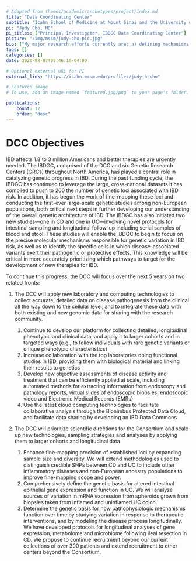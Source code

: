 ```yaml
---
# Adapted from themes/academic/archetypes/project/index.md
title: "Data Coordinating Center"
subtitle: "Icahn School of Medicine at Mount Sinai and the University of Chicago"
pi: "Judy Cho, MD"
pi_titles: ["Principal Investigator, IBDGC Data Coordinating Center"]
picture: "/img/mssm/judy-cho-pic.jpg"
bio: ["My major research efforts currently are: a) defining mechanisms of stromal/epithelial-immune cell cross talk in IBD; b) defining components of treatment refractory (specifically, non-response to pro-inflammatory cytokine blockade) IBD at the cellular and tissue level; c) predicting differences in clinical outcomes of interest across IBD clinical subtypes and populations; d) exploring the role of rare, IBD-associated variants of high effects; e) organizing large datasets for NIDDK IBDGC and IIBDGC; and f) developing select treatment targets based on IBD genetic and single cell expression findings. Since 2015, I have served as Director of the Personalized Medicine Institute at Mount Sinai. I am extremely excited by the explosion of data and new data tools that are accelerating collaborative efforts to benefit patients through genetic and genomic studies; I am eager to continue applying new data-approaches to benefit the NIDDK IBDGC."]
tags: []
categories: []
date: 2020-08-07T09:46:16-04:00

# Optional external URL for PI
external_link: "https://icahn.mssm.edu/profiles/judy-h-cho"

# Featured image
# To use, add an image named `featured.jpg/png` to your page's folder.

publications:
    count: 12
    order: "desc"
---
```


# DCC Objectives

IBD affects 1.8 to 3 million Americans and better therapies are urgently
needed. The IBDGC, comprised of the DCC and six Genetic Research Centers
(GRCs) throughout North America, has played a central role in catalyzing
genetic progress in IBD. During the past funding cycle, the IBDGC has
continued to leverage the large, cross-national datasets it has compiled to
push to 200 the number of genetic loci associated with IBD risk. In addition,
it has begun the work of fine-mapping these loci and conducting the first-ever
large-scale genetic studies among non-European populations, both critical next
steps in further developing our understanding of the overall genetic
architecture of IBD. The IBDGC has also initiated two new studies—one in CD
and one in UC—involving novel protocols for intestinal sampling and
longitudinal follow-up including serial samples of blood and stool. These
studies will enable the IBDGC to begin to focus on the precise molecular
mechanisms responsible for genetic variation in IBD risk, as well as to
identify the specific cells in which disease-associated variants exert their
pathogenic or protective effects. This knowledge will be critical in more
accurately prioritizing which pathways to target for the development of new
therapies for IBD.

To continue this progress, the DCC will focus over the next 5 years on two
related fronts:

1. The DCC will apply new laboratory and computing technologies to collect
   accurate, detailed data on disease pathogenesis from the clinical all the
   way down to the cellular level, and to integrate these data with both
   existing and new genomic data for sharing with the research community.

   1. Continue to develop our platform for collecting detailed, longitudinal
      phenotypic and clinical data, and apply it to larger cohorts and in
      targeted ways (e.g., to follow individuals with rare genetic variants or
      unique phenotypic characteristics)
   2. Increase collaboration with the top laboratories doing functional studies
      in IBD, providing them with biological material and linking their results
      to genetics
   3. Develop new objective assessments of disease activity and treatment that
      can be efficiently applied at scale, including automated methods for
      extracting information from endoscopy and pathology reports, virtual
      slides of endoscopic biopsies, endoscopic video and Electronic Medical
      Records (EMRs)
   4. Use the latest cloud computing technologies to facilitate collaborative
      analysis through the Bionimbus Protected Data Cloud, and facilitate data
      sharing by developing an IBD Data Commons

2. The DCC will prioritize scientific directions for the Consortium and scale
   up new technologies, sampling strategies and analyses by applying them to
   larger cohorts and longitudinal data.

   1. Enhance fine-mapping precision of established loci by expanding sample
      size and diversity. We will extend methodologies used to distinguish
      credible SNPs between CD and UC to include other inflammatory diseases
      and non-European ancestry populations to improve fine-mapping scope and
      power.
   2. Comprehensively define the genetic basis for altered intestinal
      epithelial gene expression and function in UC. We will analyze sources
      of variation in mRNA expression from spheroids grown from biopsies taken
      from inflamed and uninflamed UC colon.
   3. Determine the genetic basis for how pathophysiologic mechanisms function
      over time by studying variation in response to therapeutic
      interventions, and by modeling the disease process longitudinally. We
      have developed protocols for longitudinal analyses of gene expression,
      metabolome and microbiome following ileal resection in CD. We propose to
      continue recruitment beyond our current collections of over 300 patients
      and extend recruitment to other centers beyond the Consortium.
